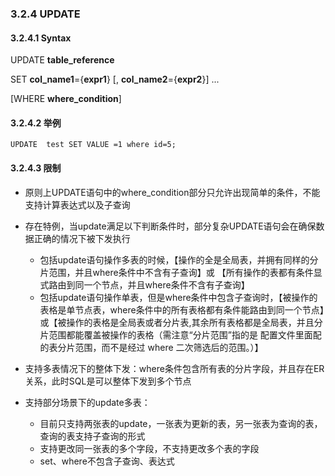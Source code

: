 ### 3.2.4 UPDATE

#### 3.2.4.1 Syntax 

UPDATE **table_reference**

SET **col_name1**={**expr1**} [, **col_name2**={**expr2**}] ...

[WHERE **where_condition**]
 
#### 3.2.4.2 举例

```
UPDATE  test SET VALUE =1 where id=5;
```

#### 3.2.4.3 限制

* 原则上UPDATE语句中的where_condition部分只允许出现简单的条件，不能支持计算表达式以及子查询  
* 存在特例，当update满足以下判断条件时，部分复杂UPDATE语句会在确保数据正确的情况下被下发执行
  + 包括update语句操作多表的时候，【操作的全是全局表，并拥有同样的分片范围，并且where条件中不含有子查询】或
 【所有操作的表都有条件显式路由到同一个节点，并且where条件不含有子查询】
  + 包括update语句操作单表，但是where条件中包含子查询时，【被操作的表格是单节点表，where条件中的所有表格都有条件能路由到同一个节点】或【被操作的表格是全局表或者分片表,其余所有表格都是全局表，并且分片范围都能覆盖被操作的表格（需注意“分片范围”指的是 配置文件里面配的表分片范围，而不是经过 where 二次筛选后的范围。）】

* 支持多表情况下的整体下发：where条件包含所有表的分片字段，并且存在ER关系，此时SQL是可以整体下发到多个节点
* 支持部分场景下的update多表：
    + 目前只支持两张表的update，一张表为更新的表，另一张表为查询的表，查询的表支持子查询的形式
    + 支持更改同一张表的多个字段，不支持更改多个表的字段
    + set、where不包含子查询、表达式
